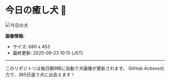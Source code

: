 # 今日の癒し犬 🐶
 
![今日の犬](https://teru-kuma.github.io/daily-character/daily.jpg?d=202509231015)

**画像情報:**
- サイズ: 680 x 453
- 最終更新: 2025-09-23 10:15 (JST)

---

このリポジトリは毎日朝9時に自動で犬画像が更新されます。
GitHub Actionsの力で、365日違う犬に出会えます！
